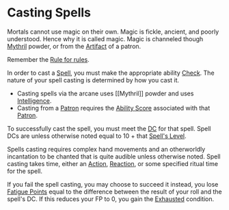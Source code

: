 # Casting Spells

Mortals cannot use magic on their own. Magic is fickle, ancient, and poorly understood. Hence why it is called magic. Magic is channeled though [Mythril](Mythril.md) powder, or from the [Artifact](../Items/Artifacts/Artifact%20Index.md) of a patron.

Remember the [Rule for rules](../Foreword/Rule%20for%20rules.md).

In order to cast a [Spell](Spells/Levelled/Spell%20Index.md), you must make the appropriate ability [Check](../Game%20Structure/Check.md). The nature of your spell casting is determined by how you cast it. 
- Casting spells via the arcane uses [[Mythril]] powder and uses [Intelligence](../Player%20Character%20Components/Chosen%20Statistics/Intelligence.md). 
- Casting from a [Patron](Spells/Patrons/Patron.md) requires the [Ability Score](../Player%20Character%20Components/Chosen%20Statistics/Ability%20Scores.md) associated with that [Patron](Spells/Patrons/Patron.md). 

To successfully cast the spell, you must meet the [DC](../Game%20Structure/DC.md) for that spell. Spell DCs are unless otherwise noted equal to 10 + that [Spell's Level](Spell%20Levels.md). 

Spells casting requires complex hand movements and an otherworldly incantation to be chanted that is quite audible unless otherwise noted. Spell casting takes time, either an [Action](../Game%20Structure/Action.md), [Reaction](../Game%20Structure/Reaction.md), or some specified ritual time for the spell.

If you fail the spell casting, you may choose to succeed it instead, you lose [Fatigue Points](../Player%20Character%20Components/Derived%20Statistics/Fatigue%20Points.md) equal to the difference between the result of your roll and the spell's DC. If this reduces your FP to 0, you gain the [Exhausted](../Conditions/Exhausted.md) condition.